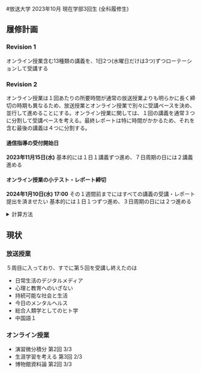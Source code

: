 #放送大学
2023年10月 現在学部3回生 (全科履修生)
## 履修計画
### Revision 1
オンライン授業含む13種類の講義を、1日2つ(水曜日だけは3つ)ずつローテーションして受講する
### Revision 2
オンライン授業は１回あたりの所要時間が通常の放送授業よりも明らかに長く締切の時期も異なるため、放送授業とオンライン授業で別々に受講ペースを決め、並行して進めることにする。オンライン授業に関しては、１回の講義を通常３つに分割して受講ペースを考える。最終レポートは特に時間がかかるため、それを含む最後の講義は４つに分割する。
#### 通信指導の受付開始日
**2023年11月15日(水)**
基本的には１日１講義ずつ進め、７日周期の日には２講義進める
#### オンライン授業の小テスト・レポート締切
**2024年1月10日(水) 17:00**
その１週間前までにはすべての講義の受講・レポート提出を済ませたい
基本的には１日１つずつ進め、３日周期の日には２つ進める

<details>
<summary>計算方法</summary>
<h4>オンライン授業「演習微分積分」</h4>
3 〜 7 の5回と最終回なので <code>3 * 5 + 4 = 19</code>
<h4>オンライン授業「生涯学習を考える」</h4>
その１週間前までにはすべての講義の受講・レポート提出を済ませたい<br>
第３回の残り1/3と、4 〜 14 と最終回なので <code>1 + 3 * 11 + 4 = 38</code>
<h4>オンライン授業「博物館資料論」</h4>
最終レポートが２種類あるので最終回は５カウントとする<br>
3 〜 14 と最終回なので <code>3 * 12 + 5 = 41</code>
</details>

## 現状
### 放送授業
５周目に入っており、すでに第５回を受講し終えたのは
- 日常生活のデジタルメディア
- 心理と教育へのいざない
- 持続可能な社会と生活
- 今日のメンタルヘルス
- 総合人類学としてのヒト学
- 中国語１
### オンライン授業
- 演習微分積分 第2回 3/3
- 生涯学習を考える 第3回 2/3
- 博物館資料論 第2回 3/3
